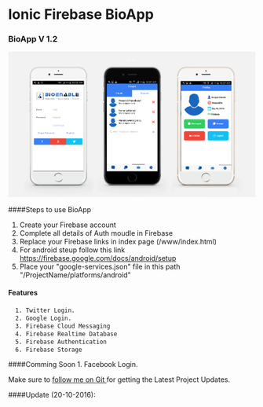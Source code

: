 # Ionic Firebase BioApp

### BioApp V 1.2
![BioApp V 1.2 ](https://github.com/BioEnableTech/bioapp/blob/master/fk-latest.png)

####Steps to use BioApp 
   1. Create your Firebase account 
   2. Complete all details of Auth moudle in Firebase 
   3. Replace your Firebase links in index page (/www/index.html) 
   4. For android steup follow this link
      https://firebase.google.com/docs/android/setup
   5. Place your "google-services.json" file in this path "/ProjectName/platforms/android"


#### Features
      1. Twitter Login.
      2. Google Login.
      3. Firebase Cloud Messaging 
      4. Firebase Realtime Database
      5. Firebase Authentication
      6. Firebase Storage

####Comming Soon
      1. Facebook Login.

Make sure to [follow me on Git ](https://github.com/BioEnableTech) for getting the Latest Project Updates. 

####Update (20-10-2016):

